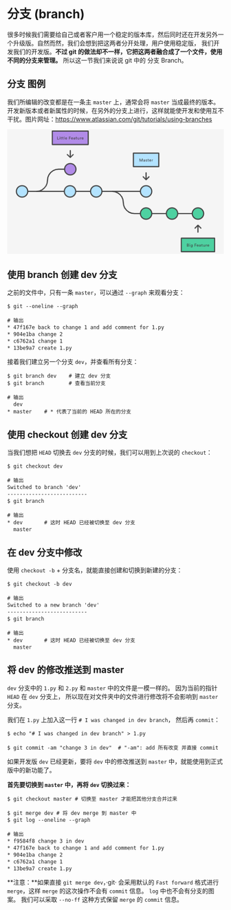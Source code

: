 # 分支 (branch)

很多时候我们需要给自己或者客户用一个稳定的版本库，然后同时还在开发另外一个升级版。自然而然，我们会想到把这两者分开处理，用户使用稳定版， 我们开发我们的开发版。**不过 git 的做法却不一样，它把这两者融合成了一个文件，使用不同的分支来管理。** 所以这一节我们来说说 git 中的 分支 Branch。

## 分支 图例

我们所编辑的改变都是在一条主 `master` 上，通常会将 `master` 当成最终的版本。开发新版本或者新属性的时候，在另外的分支上进行，这样就能使开发和使用互不干扰。图片网址：https://www.atlassian.com/git/tutorials/using-branches

![](../Image/5-1-1.png)

## 使用 branch 创建 dev 分支

之前的文件中，只有一条 `master`，可以通过 `--graph` 来观看分支：

```
$ git --oneline --graph

# 输出
* 47f167e back to change 1 and add comment for 1.py
* 904e1ba change 2
* c6762a1 change 1
* 13be9a7 create 1.py
```

接着我们建立另一个分支 `dev`，并查看所有分支：
```
$ git branch dev    # 建立 dev 分支
$ git branch        # 查看当前分支

# 输出
  dev       
* master    # * 代表了当前的 HEAD 所在的分支
```

## 使用 checkout 创建 dev 分支

当我们想把 `HEAD` 切换去 `dev` 分支的时候，我们可以用到上次说的 `checkout`：

```
$ git checkout dev

# 输出
Switched to branch 'dev'
--------------------------
$ git branch

# 输出
* dev       # 这时 HEAD 已经被切换至 dev 分支
  master
```

## 在 dev 分支中修改

使用 `checkout -b` + 分支名，就能直接创建和切换到新建的分支：

```
$ git checkout -b dev

# 输出
Switched to a new branch 'dev'
--------------------------
$ git branch

# 输出
* dev       # 这时 HEAD 已经被切换至 dev 分支
  master
```

## 将 dev 的修改推送到 master 

`dev` 分支中的 `1.py` 和 `2.py` 和 `master` 中的文件是一模一样的。 因为当前的指针 `HEAD` 在 `dev` 分支上， 所以现在对文件夹中的文件进行修改将不会影响到 `master` 分支。

我们在 `1.py` 上加入这一行 `# I was changed in dev branch`， 然后再 `commit`：

```
$ echo "# I was changed in dev branch" > 1.py

$ git commit -am "change 3 in dev"  # "-am": add 所有改变 并直接 commit
```

如果开发版 `dev` 已经更新，要将 `dev` 中的修改推送到 `master` 中，就能使用到正式版中的新功能了。

**首先要切换到 `master` 中，再将 `dev` 切换过来：**

```
$ git checkout master # 切换至 master 才能把其他分支合并过来

$ git merge dev # 将 dev merge 到 master 中
$ git log --oneline --graph

# 输出
* f9584f8 change 3 in dev
* 47f167e back to change 1 and add comment for 1.py
* 904e1ba change 2
* c6762a1 change 1
* 13be9a7 create 1.py
```
**注意：**如果直接 `git merge dev`，·git· 会采用默认的 `Fast forward` 格式进行 `merge`，这样 `merge` 的这次操作不会有 `commit` 信息。 `log` 中也不会有分支的图案。 我们可以采取 `--no-ff` 这种方式保留 `merge` 的 `commit` 信息。


